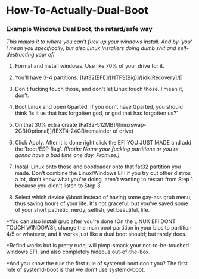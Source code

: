 # How-To-Actually-Dual-Boot

### Example Windows Dual Boot, the retard/safe way

*This makes it to where you can't fuck up your windows install. And by 'you' I mean you specifically, but also Linux Installers doing dumb shit and self-destructing your efi*

1) Format and install windows. Use like 70% of your drive for it.

2) You'll have 3-4 partitions. [fat32(EFI)]/[NTFS(Big)]/[idk(Recovery]/[]

3) Don't fucking touch those, and don't let Linux touch those. I mean it, don't.

4) Boot Linux and open Gparted. If you don't have Gparted, you should think 'is it us that has forgotten god, or god that has forgotten us?'

5) On that 30% extra create [Fat32-512MB]/[linuxswap-2GB(Optional)]/[EXT4-24GB/remainder of drive)

6) Click Apply. After it is done right click the EFI YOU JUST MADE and add the 'boot/ESP flag'.
*(Protip: Name your fucking partitions or you're gonna have a bad time one day. Promise.)*

7) Install Linux onto those and bootloader onto that fat32 partition you made. Don't combine the Linux/Windows EFI if you try out other distros a lot, don't know what you're doing, aren't wanting to restart from Step 1 because you didn't listen to Step 3. 

8) Select which device @boot instead of having some gay-ass grub menu, thus saving hours of your life. It's not graceful, but you've saved some of your short pathetic, nerdy, selfish, yet beautiful, life. 

*You can also install grub after you're done (On the LINUX EFI DONT TOUCH WINDOWS), change the main boot partition in your bios to partition 4/5 or whatever, and it works just like a dual boot should; but rarely does. 

*Refind works but is pretty rude, will pimp-smack your not-to-be-touched windows EFI, and also completely hideous out-of-the-box.

*And you know the rule the first rule of systemd-boot don't you? 
The first rule of systemd-boot is that we don't use systemd-boot.

